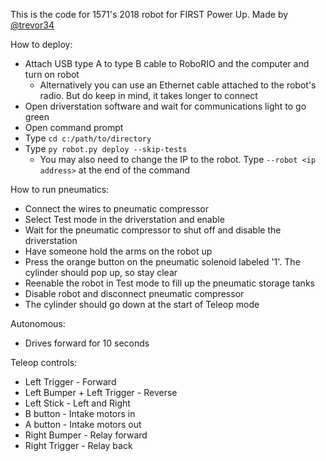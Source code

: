 This is the code for 1571's 2018 robot for FIRST Power Up. Made by [@trevor34](https://github.com/trevor34)

How to deploy:
- Attach USB type A to type B cable to RoboRIO and the computer and turn on robot
  - Alternatively you can use an Ethernet cable attached to the robot's radio. But do keep in mind, it takes longer to connect
- Open driverstation software and wait for communications light to go green
- Open command prompt
- Type `cd c:/path/to/directory`
- Type `py robot.py deploy --skip-tests`
  - You may also need to change the IP to the robot. Type `--robot <ip address>` at the end of the command


How to run pneumatics:
- Connect the wires to pneumatic compressor
- Select Test mode in the driverstation and enable
- Wait for the pneumatic compressor to shut off and disable the driverstation
- Have someone hold the arms on the robot up
- Press the orange button on the pneumatic solenoid labeled '1'. The cylinder should pop up, so stay clear
- Reenable the robot in Test mode to fill up the pneumatic storage tanks
- Disable robot and disconnect pneumatic compressor
- The cylinder should go down at the start of Teleop mode

Autonomous:
- Drives forward for 10 seconds

Teleop controls:
- Left Trigger - Forward
- Left Bumper + Left Trigger - Reverse
- Left Stick - Left and Right
- B button - Intake motors in
- A button - Intake motors out
- Right Bumper - Relay forward
- Right Trigger - Relay back
